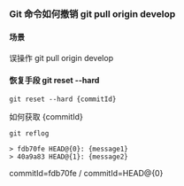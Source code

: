 ### Git 命令如何撤销 git pull origin develop


#### 场景

误操作 git pull origin develop


#### 恢复手段 git reset --hard

```shell
git reset --hard {commitId}
``` 

如何获取 {commitId}

```shell
git reflog

> fdb70fe HEAD@{0}: {message1}
> 40a9a83 HEAD@{1}: {message2}
``` 

commitId=fdb70fe / commitId=HEAD@{0}